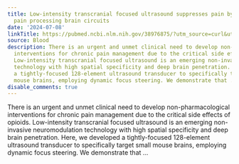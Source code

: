```yaml
---
title: Low-intensity transcranial focused ultrasound suppresses pain by modulating
  pain processing brain circuits
date: '2024-07-08'
linkTitle: https://pubmed.ncbi.nlm.nih.gov/38976875/?utm_source=curl&utm_medium=rss&utm_campaign=journals&utm_content=7603509&fc=None&ff=20240709183440&v=2.18.0.post9+e462414
source: Blood
description: There is an urgent and unmet clinical need to develop non-pharmacological
  interventions for chronic pain management due to the critical side effects of opioids.
  Low-intensity transcranial focused ultrasound is an emerging non-invasive neuromodulation
  technology with high spatial specificity and deep brain penetration. Here, we developed
  a tightly-focused 128-element ultrasound transducer to specifically target small
  mouse brains, employing dynamic focus steering. We demonstrate that ...
disable_comments: true
---
```

There is an urgent and unmet clinical need to develop non-pharmacological interventions for chronic pain management due to the critical side effects of opioids. Low-intensity transcranial focused ultrasound is an emerging non-invasive neuromodulation technology with high spatial specificity and deep brain penetration. Here, we developed a tightly-focused 128-element ultrasound transducer to specifically target small mouse brains, employing dynamic focus steering. We demonstrate that ...